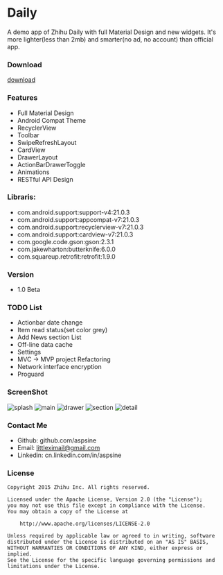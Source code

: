 # Daily
A demo app of Zhihu Daily with full Material Design and new widgets. It's more lighter(less than 2mb) and smarter(no ad, no account) than official app.

### Download
[download](https://raw.githubusercontent.com/Aspsine/Daily/master/art/daily.apk)

### Features
- Full Material Design
- Android Compat Theme
- RecyclerView 
- Toolbar 
- SwipeRefreshLayout 
- CardView
- DrawerLayout
- ActionBarDrawerToggle
- Animations 
- RESTful API Design

### Libraris:
- com.android.support:support-v4:21.0.3
- com.android.support:appcompat-v7:21.0.3
- com.android.support:recyclerview-v7:21.0.3
- com.android.support:cardview-v7:21.0.3
- com.google.code.gson:gson:2.3.1
- com.jakewharton:butterknife:6.0.0
- com.squareup.retrofit:retrofit:1.9.0

### Version
- 1.0 Beta

### TODO List
- Actionbar date change
- Item read status(set color grey)
- Add News section List
- Off-line data cache
- Settings
- MVC -> MVP project Refactoring
- Network interface encryption
- Proguard

### ScreenShot
![splash](https://raw.githubusercontent.com/Aspsine/Daily/master/art/splash.jpeg)
![main](https://raw.githubusercontent.com/Aspsine/Daily/master/art/main.jpeg)
![drawer](https://raw.githubusercontent.com/Aspsine/Daily/master/art/drawer.jpeg)
![section](https://raw.githubusercontent.com/Aspsine/Daily/master/art/section.jpeg)
![detail](https://raw.githubusercontent.com/Aspsine/Daily/master/art/detail.jpeg)

### Contact Me
- Github:   github.com/aspsine
- Email:    littleximail@gmail.com
- Linkedin: cn.linkedin.com/in/aspsine

### License

    Copyright 2015 Zhihu Inc. All rights reserved.

    Licensed under the Apache License, Version 2.0 (the "License");
    you may not use this file except in compliance with the License.
    You may obtain a copy of the License at

        http://www.apache.org/licenses/LICENSE-2.0

    Unless required by applicable law or agreed to in writing, software
    distributed under the License is distributed on an "AS IS" BASIS,
    WITHOUT WARRANTIES OR CONDITIONS OF ANY KIND, either express or implied.
    See the License for the specific language governing permissions and
    limitations under the License.
